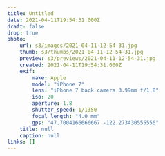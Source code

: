 ```yaml
---
title: Untitled
date: 2021-04-11T19:54:31.000Z
draft: false
drop: true
photo:
    url: s3/images/2021-04-11-12-54-31.jpg
    thumb: s3/thumbs/2021-04-11-12-54-31.jpg
    preview: s3/previews/2021-04-11-12-54-31.jpg
    created: 2021-04-11T19:54:31.000Z
    exif:
        make: Apple
        model: "iPhone 7"
        lens: "iPhone 7 back camera 3.99mm f/1.8"
        iso: 20
        aperture: 1.8
        shutter_speed: 1/1350
        focal_length: "4.0 mm"
        gps: "47.7004166666667 -122.273430555556"
    title: null
    caption: null
links: []
---
```

